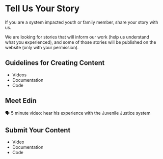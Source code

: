 # Tell Us Your Story

If you are a system impacted youth or family member, share your story with us.

We are looking for stories that will inform our work (help us understand what you experienced), and some of those stories will be published on the website (only with your permission).  

## Guidelines for Creating Content
- Videos
- Documentation
- Code

## Meet Edin
🗣️ 5 minute video: hear his experience with the Juvenile Justice system 

## Submit Your Content
- Video
- Documentation
- Code
